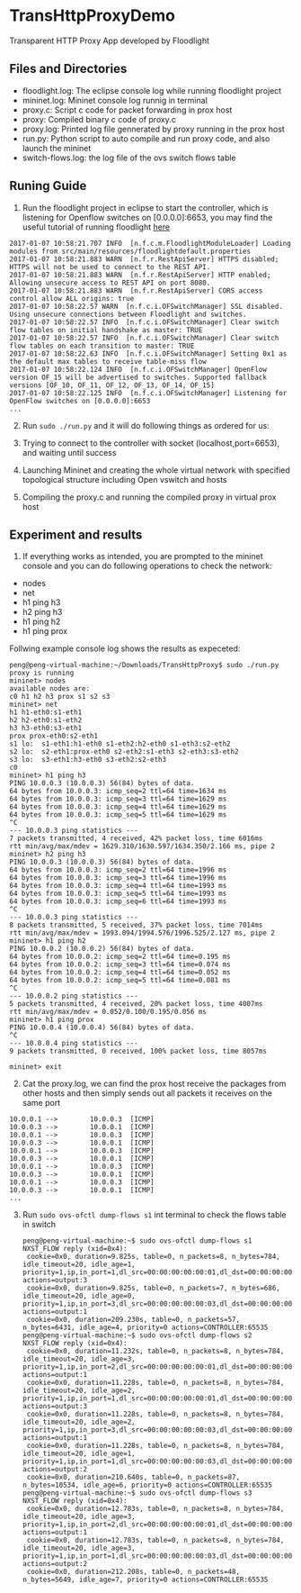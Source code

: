 # TransHttpProxyDemo

Transparent HTTP Proxy App developed by Floodlight


## Files and Directories

* floodlight.log: The eclipse console log while running floodlight project
* mininet.log: Mininet console log runnig in terminal
* proxy.c: Script c code for packet forwarding in prox host  
* proxy: Compiled binary c code of proxy.c
* proxy.log: Printed log file gennerated by proxy running in the prox host
* run.py: Python script to auto compile and run proxy code, and also launch the mininet
* switch-flows.log: the log file of the ovs switch flows table


## Runing Guide

1. Run the floodlight project in eclipse to start the controller, which is listening for Openflow switches on [0.0.0.0]:6653, you may find the useful tutorial of running floodlight [here](https://floodlight.atlassian.net/wiki/display/floodlightcontroller/Installation+Guide#suk=)

  ```
  2017-01-07 10:58:21.707 INFO  [n.f.c.m.FloodlightModuleLoader] Loading modules from src/main/resources/floodlightdefault.properties
  2017-01-07 10:58:21.883 WARN  [n.f.r.RestApiServer] HTTPS disabled; HTTPS will not be used to connect to the REST API.
  2017-01-07 10:58:21.883 WARN  [n.f.r.RestApiServer] HTTP enabled; Allowing unsecure access to REST API on port 8080.
  2017-01-07 10:58:21.883 WARN  [n.f.r.RestApiServer] CORS access control allow ALL origins: true
  2017-01-07 10:58:22.57 WARN  [n.f.c.i.OFSwitchManager] SSL disabled. Using unsecure connections between Floodlight and switches.
  2017-01-07 10:58:22.57 INFO  [n.f.c.i.OFSwitchManager] Clear switch flow tables on initial handshake as master: TRUE
  2017-01-07 10:58:22.57 INFO  [n.f.c.i.OFSwitchManager] Clear switch flow tables on each transition to master: TRUE
  2017-01-07 10:58:22.63 INFO  [n.f.c.i.OFSwitchManager] Setting 0x1 as the default max tables to receive table-miss flow
  2017-01-07 10:58:22.124 INFO  [n.f.c.i.OFSwitchManager] OpenFlow version OF_15 will be advertised to switches. Supported fallback versions [OF_10, OF_11, OF_12, OF_13, OF_14, OF_15]
  2017-01-07 10:58:22.125 INFO  [n.f.c.i.OFSwitchManager] Listening for OpenFlow switches on [0.0.0.0]:6653
  ...
  ```

2. Run `sudo ./run.py` and it will do following things as ordered for us: 

  1. Trying to connect to the controller with socket (localhost,port=6653), and waiting until success
  2. Launching Mininet and creating the whole virtual network with specified topological structure including Open vswitch and hosts
  3. Compiling the proxy.c and running the compiled proxy in virtual prox host
  
## Experiment and results
 
1. If everything works as intended, you are prompted to the mininet console and you can do following operations to check the network:


  * nodes
  * net
  * h1 ping h3
  * h2 ping h3
  * h1 ping h2
  * h1 ping prox
  
  Follwing example console log shows the results as expeceted: 
  
  ```
  peng@peng-virtual-machine:~/Downloads/TransHttpProxy$ sudo ./run.py
  proxy is running
  mininet> nodes
  available nodes are: 
  c0 h1 h2 h3 prox s1 s2 s3
  mininet> net
  h1 h1-eth0:s1-eth1
  h2 h2-eth0:s1-eth2
  h3 h3-eth0:s3-eth1
  prox prox-eth0:s2-eth1
  s1 lo:  s1-eth1:h1-eth0 s1-eth2:h2-eth0 s1-eth3:s2-eth2
  s2 lo:  s2-eth1:prox-eth0 s2-eth2:s1-eth3 s2-eth3:s3-eth2
  s3 lo:  s3-eth1:h3-eth0 s3-eth2:s2-eth3
  c0
  mininet> h1 ping h3
  PING 10.0.0.3 (10.0.0.3) 56(84) bytes of data.
  64 bytes from 10.0.0.3: icmp_seq=2 ttl=64 time=1634 ms
  64 bytes from 10.0.0.3: icmp_seq=3 ttl=64 time=1629 ms
  64 bytes from 10.0.0.3: icmp_seq=4 ttl=64 time=1629 ms
  64 bytes from 10.0.0.3: icmp_seq=5 ttl=64 time=1629 ms
  ^C
  --- 10.0.0.3 ping statistics ---
  7 packets transmitted, 4 received, 42% packet loss, time 6016ms
  rtt min/avg/max/mdev = 1629.310/1630.597/1634.350/2.166 ms, pipe 2
  mininet> h2 ping h3
  PING 10.0.0.3 (10.0.0.3) 56(84) bytes of data.
  64 bytes from 10.0.0.3: icmp_seq=2 ttl=64 time=1996 ms
  64 bytes from 10.0.0.3: icmp_seq=3 ttl=64 time=1996 ms
  64 bytes from 10.0.0.3: icmp_seq=4 ttl=64 time=1993 ms
  64 bytes from 10.0.0.3: icmp_seq=5 ttl=64 time=1993 ms
  64 bytes from 10.0.0.3: icmp_seq=6 ttl=64 time=1993 ms
  ^C
  --- 10.0.0.3 ping statistics ---
  8 packets transmitted, 5 received, 37% packet loss, time 7014ms
  rtt min/avg/max/mdev = 1993.094/1994.576/1996.525/2.127 ms, pipe 2
  mininet> h1 ping h2
  PING 10.0.0.2 (10.0.0.2) 56(84) bytes of data.
  64 bytes from 10.0.0.2: icmp_seq=2 ttl=64 time=0.195 ms
  64 bytes from 10.0.0.2: icmp_seq=3 ttl=64 time=0.074 ms
  64 bytes from 10.0.0.2: icmp_seq=4 ttl=64 time=0.052 ms
  64 bytes from 10.0.0.2: icmp_seq=5 ttl=64 time=0.081 ms
  ^C
  --- 10.0.0.2 ping statistics ---
  5 packets transmitted, 4 received, 20% packet loss, time 4007ms
  rtt min/avg/max/mdev = 0.052/0.100/0.195/0.056 ms
  mininet> h1 ping prox
  PING 10.0.0.4 (10.0.0.4) 56(84) bytes of data.
  ^C
  --- 10.0.0.4 ping statistics ---
  9 packets transmitted, 0 received, 100% packet loss, time 8057ms

  mininet> exit
  ```
 
  2. Cat the proxy.log, we can find the prox host receive the packages from other hosts and then simply sends out all packets it receives on the same port
  
   ```
   10.0.0.1 -->        10.0.0.3  [ICMP]
   10.0.0.3 -->        10.0.0.1  [ICMP]
   10.0.0.1 -->        10.0.0.3  [ICMP]
   10.0.0.3 -->        10.0.0.1  [ICMP]
   10.0.0.1 -->        10.0.0.3  [ICMP]
   10.0.0.3 -->        10.0.0.1  [ICMP]
   10.0.0.1 -->        10.0.0.3  [ICMP]
   10.0.0.3 -->        10.0.0.1  [ICMP]
   10.0.0.1 -->        10.0.0.3  [ICMP]
   10.0.0.3 -->        10.0.0.1  [ICMP]
   ...
   ```
   
3. Run `sudo ovs-ofctl dump-flows s1` int terminal to check the flows table in switch

    ```
    peng@peng-virtual-machine:~$ sudo ovs-ofctl dump-flows s1
    NXST_FLOW reply (xid=0x4):
     cookie=0x0, duration=9.825s, table=0, n_packets=8, n_bytes=784, idle_timeout=20, idle_age=1, priority=1,ip,in_port=1,dl_src=00:00:00:00:00:01,dl_dst=00:00:00:00:00:03 actions=output:3
     cookie=0x0, duration=9.825s, table=0, n_packets=7, n_bytes=686, idle_timeout=20, idle_age=0, priority=1,ip,in_port=3,dl_src=00:00:00:00:00:03,dl_dst=00:00:00:00:00:01 actions=output:1
     cookie=0x0, duration=209.230s, table=0, n_packets=57, n_bytes=6431, idle_age=4, priority=0 actions=CONTROLLER:65535
    peng@peng-virtual-machine:~$ sudo ovs-ofctl dump-flows s2
    NXST_FLOW reply (xid=0x4):
     cookie=0x0, duration=11.232s, table=0, n_packets=8, n_bytes=784, idle_timeout=20, idle_age=3, priority=1,ip,in_port=2,dl_src=00:00:00:00:00:01,dl_dst=00:00:00:00:00:03 actions=output:1
     cookie=0x0, duration=11.228s, table=0, n_packets=8, n_bytes=784, idle_timeout=20, idle_age=2, priority=1,ip,in_port=1,dl_src=00:00:00:00:00:01,dl_dst=00:00:00:00:00:03 actions=output:3
     cookie=0x0, duration=11.228s, table=0, n_packets=8, n_bytes=784, idle_timeout=20, idle_age=2, priority=1,ip,in_port=3,dl_src=00:00:00:00:00:03,dl_dst=00:00:00:00:00:01 actions=output:1
     cookie=0x0, duration=11.228s, table=0, n_packets=8, n_bytes=784, idle_timeout=20, idle_age=1, priority=1,ip,in_port=1,dl_src=00:00:00:00:00:03,dl_dst=00:00:00:00:00:01 actions=output:2
     cookie=0x0, duration=210.640s, table=0, n_packets=87, n_bytes=10534, idle_age=6, priority=0 actions=CONTROLLER:65535
    peng@peng-virtual-machine:~$ sudo ovs-ofctl dump-flows s3
    NXST_FLOW reply (xid=0x4):
     cookie=0x0, duration=12.783s, table=0, n_packets=8, n_bytes=784, idle_timeout=20, idle_age=3, priority=1,ip,in_port=2,dl_src=00:00:00:00:00:01,dl_dst=00:00:00:00:00:03 actions=output:1
     cookie=0x0, duration=12.783s, table=0, n_packets=8, n_bytes=784, idle_timeout=20, idle_age=3, priority=1,ip,in_port=1,dl_src=00:00:00:00:00:03,dl_dst=00:00:00:00:00:01 actions=output:2
     cookie=0x0, duration=212.208s, table=0, n_packets=48, n_bytes=5649, idle_age=7, priority=0 actions=CONTROLLER:65535
     ```
  
  
